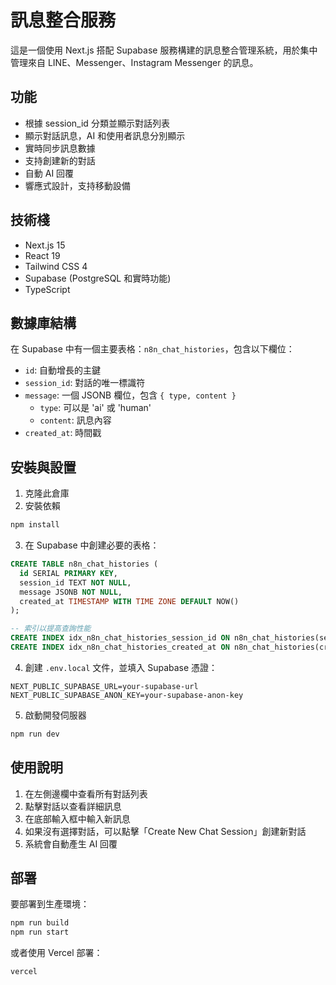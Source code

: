 # 訊息整合服務

這是一個使用 Next.js 搭配 Supabase 服務構建的訊息整合管理系統，用於集中管理來自 LINE、Messenger、Instagram Messenger 的訊息。

## 功能

- 根據 session_id 分類並顯示對話列表
- 顯示對話訊息，AI 和使用者訊息分別顯示
- 實時同步訊息數據
- 支持創建新的對話
- 自動 AI 回覆
- 響應式設計，支持移動設備

## 技術棧

- Next.js 15
- React 19
- Tailwind CSS 4
- Supabase (PostgreSQL 和實時功能)
- TypeScript

## 數據庫結構

在 Supabase 中有一個主要表格：`n8n_chat_histories`，包含以下欄位：

- `id`: 自動增長的主鍵
- `session_id`: 對話的唯一標識符
- `message`: 一個 JSONB 欄位，包含 `{ type, content }`
  - `type`: 可以是 'ai' 或 'human'
  - `content`: 訊息內容
- `created_at`: 時間戳

## 安裝與設置

1. 克隆此倉庫
2. 安裝依賴

```bash
npm install
```

3. 在 Supabase 中創建必要的表格：

```sql
CREATE TABLE n8n_chat_histories (
  id SERIAL PRIMARY KEY,
  session_id TEXT NOT NULL,
  message JSONB NOT NULL,
  created_at TIMESTAMP WITH TIME ZONE DEFAULT NOW()
);

-- 索引以提高查詢性能
CREATE INDEX idx_n8n_chat_histories_session_id ON n8n_chat_histories(session_id);
CREATE INDEX idx_n8n_chat_histories_created_at ON n8n_chat_histories(created_at);
```

4. 創建 `.env.local` 文件，並填入 Supabase 憑證：

```env
NEXT_PUBLIC_SUPABASE_URL=your-supabase-url
NEXT_PUBLIC_SUPABASE_ANON_KEY=your-supabase-anon-key
```

5. 啟動開發伺服器

```bash
npm run dev
```

## 使用說明

1. 在左側邊欄中查看所有對話列表
2. 點擊對話以查看詳細訊息
3. 在底部輸入框中輸入新訊息
4. 如果沒有選擇對話，可以點擊「Create New Chat Session」創建新對話
5. 系統會自動產生 AI 回覆

## 部署

要部署到生產環境：

```bash
npm run build
npm run start
```

或者使用 Vercel 部署：

```bash
vercel
```